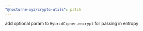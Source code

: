 ```yaml
---
"@nocturne-xyz/crypto-utils": patch
---
```


add optional param to `HybridCipher.encrypt` for passing in entropy
